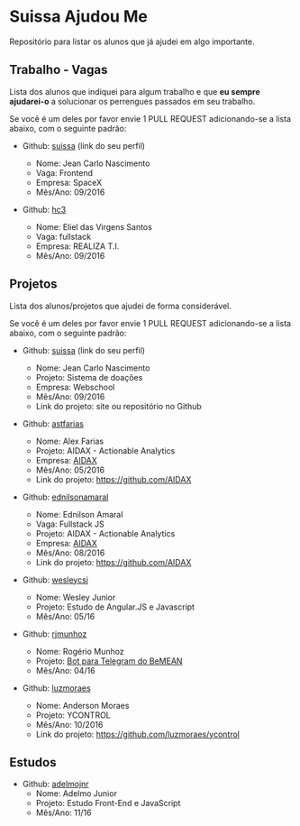 # Suissa Ajudou Me

Repositório para listar os alunos que já ajudei em algo importante.

## Trabalho - Vagas

Lista dos alunos que indiquei para algum trabalho e que **eu sempre ajudarei-o** a solucionar os perrengues passados em seu trabalho.

Se você é um deles por favor envie 1 PULL REQUEST adicionando-se a lista abaixo, com o seguinte padrão:

- Github: [suissa](https://github.com/suissa/) (link do seu perfil)
  - Nome: Jean Carlo Nascimento
  - Vaga: Frontend
  - Empresa: SpaceX
  - Mês/Ano: 09/2016


- Github: [hc3](https://github.com/hc3)
  - Nome: Eliel das Virgens Santos
  - Vaga: fullstack
  - Empresa: REALIZA T.I.
  - Mês/Ano: 09/2016

## Projetos

Lista dos alunos/projetos que ajudei de forma considerável.

Se você é um deles por favor envie 1 PULL REQUEST adicionando-se a lista abaixo, com o seguinte padrão:

- Github: [suissa](https://github.com/suissa/) (link do seu perfil)
  - Nome: Jean Carlo Nascimento
  - Projeto: Sistema de doações
  - Empresa: Webschool
  - Mês/Ano: 09/2016
  - Link do projeto: site ou repositório no Github


- Github: [astfarias](https://github.com/astfarias/)
  - Nome: Alex Farias
  - Projeto: AIDAX - Actionable Analytics
  - Empresa: [AIDAX](http://www.aidax.com.br)
  - Mês/Ano: 05/2016
  - Link do projeto: https://github.com/AIDAX


- Github: [ednilsonamaral](https://github.com/ednilsonamaral/)
  - Nome: Ednilson Amaral
  - Vaga: Fullstack JS
  - Projeto: AIDAX - Actionable Analytics
  - Empresa: [AIDAX](http://www.aidax.com.br)
  - Mês/Ano: 08/2016
  - Link do projeto: https://github.com/AIDAX

- Github: [wesleycsj](https://github.com/wesleycsj)
  - Nome: Wesley Junior
  - Projeto: Estudo de Angular.JS e Javascript
  - Mês/Ano: 05/16
  
  
- Github: [rjmunhoz](https://github.com/rjmunhoz)
  - Nome: Rogério Munhoz
  - Projeto: [Bot para Telegram do BeMEAN](https://github.com/Webschool-io/Bot-Telegram-BeMEAN)
  - Mês/Ano: 04/16

- Github: [luzmoraes](https://github.com/luzmoraes/)
  - Nome: Anderson Moraes
  - Projeto: YCONTROL
  - Mês/Ano: 10/2016
  - Link do projeto: https://github.com/luzmoraes/ycontrol

## Estudos

- Github: [adelmojnr](https://github.com/adelmojnr/SuissaAjudouMe)
  - Nome: Adelmo Junior
  - Projeto: Estudo Front-End e JavaScript
  - Mês/Ano: 11/16
